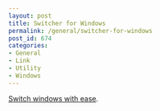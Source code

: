 ```yaml
---
layout: post
title: Switcher for Windows
permalink: /general/switcher-for-windows
post_id: 674
categories:
- General
- Link
- Utility
- Windows
---
```


[Switch windows with ease](http://insentient.net/).
